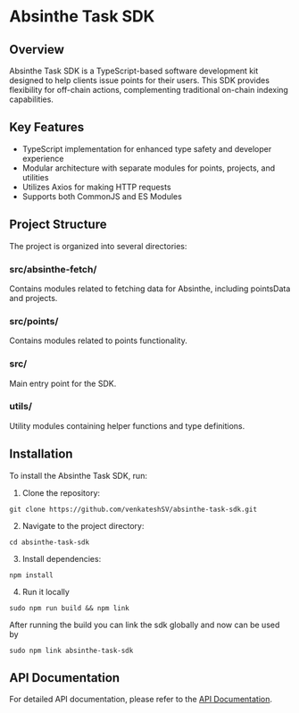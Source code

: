 # Absinthe Task SDK

## Overview

Absinthe Task SDK is a TypeScript-based software development kit designed to help clients issue points for their users. This SDK provides flexibility for off-chain actions, complementing traditional on-chain indexing capabilities.

## Key Features

- TypeScript implementation for enhanced type safety and developer experience
- Modular architecture with separate modules for points, projects, and utilities
- Utilizes Axios for making HTTP requests
- Supports both CommonJS and ES Modules

## Project Structure

The project is organized into several directories:

### src/absinthe-fetch/

Contains modules related to fetching data for Absinthe, including pointsData and projects.

### src/points/

Contains modules related to points functionality.

### src/

Main entry point for the SDK.

### utils/

Utility modules containing helper functions and type definitions.

## Installation

To install the Absinthe Task SDK, run:

1. Clone the repository:

```
git clone https://github.com/venkateshSV/absinthe-task-sdk.git
```

2. Navigate to the project directory:

```
cd absinthe-task-sdk
```

3. Install dependencies:

```
npm install
```

4. Run it locally

```
sudo npm run build && npm link
```

After running the build you can link the sdk globally and now can be used by

```
sudo npm link absinthe-task-sdk
```

## API Documentation

For detailed API documentation, please refer to the [API Documentation](https://github.com/venkateshSV/absinthe-backend).
